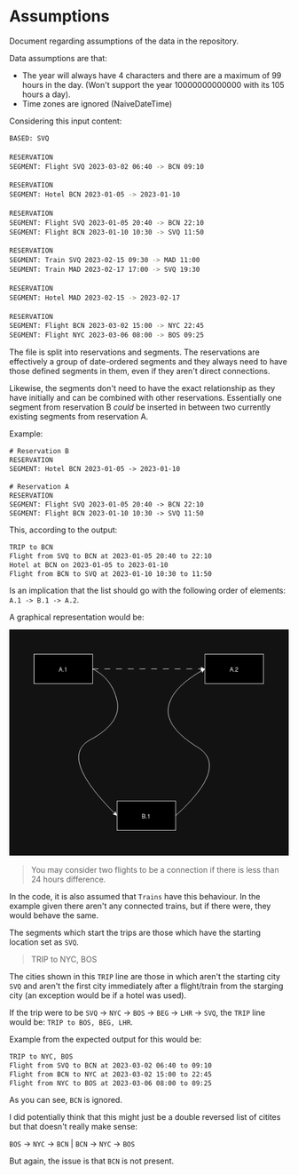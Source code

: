 # Assumptions

Document regarding assumptions of the data in the repository.

Data assumptions are that:

* The year will always have 4 characters and there are a maximum of 99 hours in the day. (Won't support the year 10000000000000 with its 105 hours a day).
* Time zones are ignored (NaiveDateTime)

Considering this input content:

```bash
BASED: SVQ

RESERVATION
SEGMENT: Flight SVQ 2023-03-02 06:40 -> BCN 09:10

RESERVATION
SEGMENT: Hotel BCN 2023-01-05 -> 2023-01-10

RESERVATION
SEGMENT: Flight SVQ 2023-01-05 20:40 -> BCN 22:10
SEGMENT: Flight BCN 2023-01-10 10:30 -> SVQ 11:50

RESERVATION
SEGMENT: Train SVQ 2023-02-15 09:30 -> MAD 11:00
SEGMENT: Train MAD 2023-02-17 17:00 -> SVQ 19:30

RESERVATION
SEGMENT: Hotel MAD 2023-02-15 -> 2023-02-17

RESERVATION
SEGMENT: Flight BCN 2023-03-02 15:00 -> NYC 22:45
SEGMENT: Flight NYC 2023-03-06 08:00 -> BOS 09:25
```

The file is split into reservations and segments. The reservations are effectively a group of date-ordered segments and they always need to have those defined segments in them, even if they aren't direct connections.

Likewise, the segments don't need to have the exact relationship as they have initially and can be combined with other reservations. Essentially one segment from reservation B *could* be inserted in between two currently existing segments from reservation A.

Example:

```
# Reservation B
RESERVATION
SEGMENT: Hotel BCN 2023-01-05 -> 2023-01-10

# Reservation A
RESERVATION
SEGMENT: Flight SVQ 2023-01-05 20:40 -> BCN 22:10
SEGMENT: Flight BCN 2023-01-10 10:30 -> SVQ 11:50
```

This, according to the output:

```
TRIP to BCN
Flight from SVQ to BCN at 2023-01-05 20:40 to 22:10
Hotel at BCN on 2023-01-05 to 2023-01-10
Flight from BCN to SVQ at 2023-01-10 10:30 to 11:50
```

Is an implication that the list should go with the following order of elements: `A.1 -> B.1 -> A.2`.

A graphical representation would be:

![node_implication.png](./github_assets/node_implication.png)

> You may consider two flights to be a connection if there is less than 24 hours difference.

In the code, it is also assumed that `Trains` have this behaviour. In the example given there aren't any connected trains, but if there were, they would behave the same.

The segments which start the trips are those which have the starting location set as `SVQ`.

> TRIP to NYC, BOS

The cities shown in this `TRIP` line are those in which aren't the starting city `SVQ` and aren't the first city immediately after a flight/train from the starging city (an exception would be if a hotel was used).

If the trip were to be `SVQ` -> `NYC` -> `BOS` -> `BEG` -> `LHR` -> `SVQ`, the `TRIP` line would be: `TRIP to BOS, BEG, LHR`.

Example from the expected output for this would be:

```
TRIP to NYC, BOS
Flight from SVQ to BCN at 2023-03-02 06:40 to 09:10
Flight from BCN to NYC at 2023-03-02 15:00 to 22:45
Flight from NYC to BOS at 2023-03-06 08:00 to 09:25
```

As you can see, `BCN` is ignored. 

I did potentially think that this might just be a double reversed list of citites but that doesn't really make sense:

`BOS` -> `NYC` -> `BCN` | `BCN` -> `NYC` -> `BOS`

But again, the issue is that `BCN` is not present.
